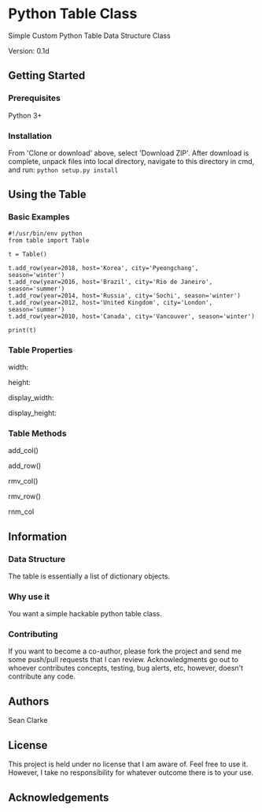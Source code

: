 # Python Table Class
Simple Custom Python Table Data Structure Class

Version: 0.1d

## Getting Started

### Prerequisites
Python 3+

### Installation
From 'Clone or download' above, select 'Download ZIP'. After download is complete, unpack files into local directory, navigate to this directory in cmd, and run: ```python setup.py install``` 

## Using the Table

### Basic Examples
```
#!/usr/bin/env python
from table import Table

t = Table()

t.add_row(year=2018, host='Korea', city='Pyeongchang', season='winter')
t.add_row(year=2016, host='Brazil', city='Rio de Janeiro', season='summer')
t.add_row(year=2014, host='Russia', city='Sochi', season='winter')
t.add_row(year=2012, host='United Kingdom', city='London', season='summer')
t.add_row(year=2010, host='Canada', city='Vancouver', season='winter')

print(t)
```
### Table Properties
width:

height:

display_width:

display_height:


### Table Methods
add_col()

add_row()

rmv_col()

rmv_row()

rnm_col

## Information

### Data Structure
The table is essentially a list of dictionary objects.

### Why use it
You want a simple hackable python table class.

### Contributing
If you want to become a co-author, please fork the project and send me some push/pull requests that I can review. Acknowledgments go out to whoever contributes concepts, testing, bug alerts, etc, however, doesn't contribute any code.

## Authors
Sean Clarke

## License
This project is held under no license that I am aware of. Feel free to use it. However, I take no responsibility for whatever outcome there is to your use.

## Acknowledgements
